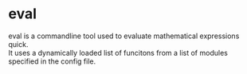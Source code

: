 # eval

eval is a commandline tool used to evaluate mathematical expressions quick.  
It uses a dynamically loaded list of funcitons from a list of modules specified in the config file.
